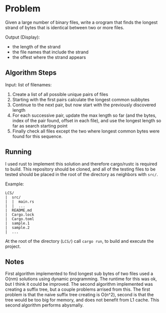 # Problem
Given a large number of binary files, write a orogram that finds the longest strand of bytes that is identical between two or more files.

Output (Display):
- the length of the strand
- the file names that include the strand
- the offest where the strand appears

## Algorithm Steps
Input: list of filenames:

1. Create a list of all possible unique pairs of files
2. Starting with the first pairs calculate the longest common subbytes 
3. Continue to the next pair, but now start with the previously discovered length
4. For each successive pair, update the max length so far (and the bytes, index of the pair found, offset in each file), and use the longest length so far as search starting point
5. Finally check all files except the two where longest common bytes were found for this sequence.

## Running
I used rust to implement this solution and therefore cargo/rustc is required to build.
This repository should be cloned, and all of the testing files to be tested should be placed in the root of the directory as neighbors with `src/`. 

Example:
```shell
LCS/
|  src/
|  |  main.rs
|  |  ...
|  README.md
|  Cargo.lock
|  Cargo.toml
|  sample.1
|  sample.2
|  ... 
```
At the root of the directory (`LCS/`) call `cargo run`, to build and execute the project.

## Notes
First algorithm implemented to find longest sub bytes of two files used a O(nm) solutions using dynamic programming. The runtime for this was ok, but I think it could be improved. The second algorithm implemented was creating a suffix tree, but a couple problems arrised from this. The first problem is that the naive suffix tree creating is O(n^2), second is that the tree would be too big for memory, and does not benefit from L1 cache. This second algorithm performs abysmally. 